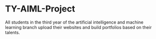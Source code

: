 # TY-AIML-Project
All students in the third year of the artificial intelligence and machine learning branch upload their websites and build portfolios based on their talents.
